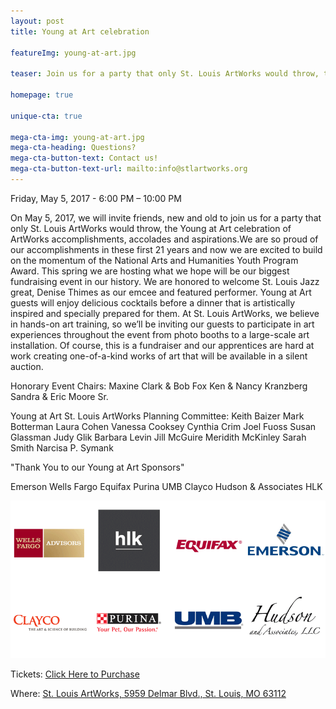 ```yaml
---
layout: post
title: Young at Art celebration

featureImg: young-at-art.jpg

teaser: Join us for a party that only St. Louis ArtWorks would throw, the Young at Art celebration of ArtWorks accomplishments, accolades and aspirations

homepage: true

unique-cta: true

mega-cta-img: young-at-art.jpg
mega-cta-heading: Questions?
mega-cta-button-text: Contact us!
mega-cta-button-text-url: mailto:info@stlartworks.org
---
```

Friday, May 5, 2017 - 6:00 PM – 10:00 PM

On May 5, 2017, we will invite friends, new and old to join us for a party that only St. Louis ArtWorks would throw, the Young at Art celebration of ArtWorks accomplishments, accolades and aspirations.We are so proud of our accomplishments in these first 21 years and now we are excited to build on the momentum of the National Arts and Humanities Youth Program Award. This spring we are hosting what we hope will be our biggest fundraising event in our history. We are honored to welcome St. Louis Jazz great, Denise Thimes as our emcee and featured performer. Young at Art guests will enjoy delicious cocktails before a dinner that is artistically inspired and specially prepared for them. At St. Louis ArtWorks, we believe in hands-on art training, so we’ll be inviting our guests to participate in art experiences throughout the event from photo booths to a large-scale art installation.  Of course, this is a fundraiser and our apprentices are hard at work creating one-of-a-kind works of art that will be available in a silent auction.

Honorary Event Chairs:
Maxine Clark & Bob Fox
Ken & Nancy Kranzberg
Sandra & Eric Moore Sr.

Young at Art St. Louis ArtWorks Planning Committee:
Keith Baizer
Mark Botterman
Laura Cohen
Vanessa Cooksey
Cynthia Crim
Joel Fuoss
Susan Glassman
Judy Glik
Barbara Levin
Jill McGuire
Meridith McKinley
Sarah Smith
Narcisa P. Symank

"Thank You to our Young at Art Sponsors"

Emerson
Wells Fargo
Equifax
Purina
UMB
Clayco
Hudson & Associates
HLK

<p><img src="/images/sponsors-art.png" /></p>

Tickets: <a href="https://www.eventbrite.com/e/young-at-art-gala-benefiting-st-louis-artworks-tickets-32836897043?aff=es2">Click Here to Purchase</a>

Where: <a href="https://www.google.com/maps/place/St.+Louis+ArtWorks/@38.655131,-90.2949377,17z/data=!3m1!4b1!4m5!3m4!1s0x87d8b4a4642d1825:0x58170a2e3ba600e1!8m2!3d38.655131!4d-90.292749">St. Louis ArtWorks, 5959 Delmar Blvd., St. Louis, MO 63112</a>